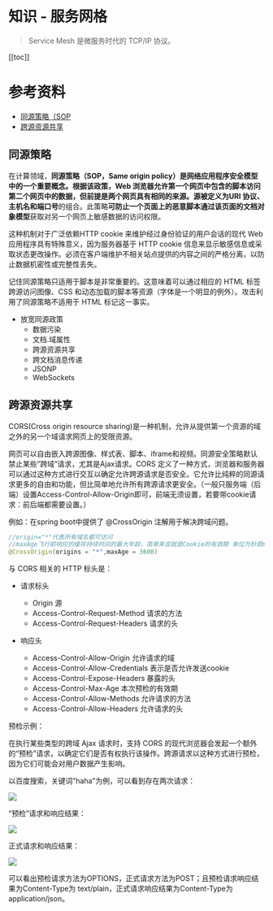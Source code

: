 # 知识 - 服务网格

> Service Mesh 是微服务时代的 TCP/IP 协议。

[[toc]]

# 参考资料

* [同源策略（SOP](https://en.wikipedia.org/wiki/Same-origin_policy)
* [跨源资源共享](https://en.wikipedia.org/wiki/Cross-origin_resource_sharing) 

## 同源策略

在计算领域，**同源策略（SOP，Same origin policy）**是网络应用程序安全模型中的一个重要概念。根据该政策，Web 浏览器允许第一个网页中包含的脚本访问第二个网页中的数据，但前提是两个网页具有相同的来源。源被定义为**URI 协议、主机名和端口号**的组合。此策略**可防止一个页面上的恶意脚本通过该页面的文档对象模型**获取对另一个网页上敏感数据的访问权限。

这种机制对于广泛依赖HTTP cookie 来维护经过身份验证的用户会话的现代 Web 应用程序具有特殊意义，因为服务器基于 HTTP cookie 信息来显示敏感信息或采取状态更改操作。必须在客户端维护不相关站点提供的内容之间的严格分离，以防止数据机密性或完整性丢失。

记住同源策略只适用于脚本是非常重要的。这意味着可以通过相应的 HTML 标签跨源访问图像、CSS 和动态加载的脚本等资源（字体是一个明显的例外）。攻击利用了同源策略不适用于 HTML 标记这一事实。

* 放宽同源政策
    * 数据污染
    * 文档.域属性
    * 跨源资源共享
    * 跨文档消息传递
    * JSONP
    * WebSockets

## 跨源资源共享

CORS(Cross origin resource sharing)是一种机制，允许从提供第一个资源的域之外的另一个域请求网页上的受限资源。

网页可以自由嵌入跨源图像、样式表、脚本、iframe和视频。同源安全策略默认禁止某些“跨域”请求，尤其是Ajax请求。CORS 定义了一种方式，浏览器和服务器可以通过这种方式进行交互以确定允许跨源请求是否安全。它允许比纯粹的同源请求更多的自由和功能，但比简单地允许所有跨源请求更安全。（一般只服务端（后端）设置Access-Control-Allow-Origin即可，前端无须设置，若要带cookie请求：前后端都需要设置。）

例如：在spring boot中提供了 @CrossOrigin 注解用于解决跨域问题。

```java
//origin="*"代表所有域名都可访问
//maxAge飞行前响应的缓存持续时间的最大年龄，简单来说就是Cookie的有效期 单位为秒若maxAge是负数,则代表为临时Cookie,不会被持久化,Cookie信息保存在浏览器内存中,浏览器关闭Cookie就消失
@CrossOrigin(origins = "*",maxAge = 3600)
```

与 CORS 相关的 HTTP 标头是：

* 请求标头
    * Origin                              源
    * Access-Control-Request-Method       请求的方法
    * Access-Control-Request-Headers      请求的头

* 响应头
    * Access-Control-Allow-Origin       允许请求的域
    * Access-Control-Allow-Credentials  表示是否允许发送cookie
    * Access-Control-Expose-Headers     暴露的头
    * Access-Control-Max-Age            本次预检的有效期
    * Access-Control-Allow-Methods      允许请求的方法
    * Access-Control-Allow-Headers      允许请求的头


预检示例：

在执行某些类型的跨域 Ajax 请求时，支持 CORS 的现代浏览器会发起一个额外的“预检”请求，以确定它们是否有权执行该操作。跨源请求以这种方式进行预检，因为它们可能会对用户数据产生影响。

以百度搜索，关键词"haha"为例，可以看到存在两次请求：

![](/_images/article/knowledge/百度搜索预检.png)

“预检”请求和响应结果：

![](/_images/article/knowledge/百度搜索预检请求与响应.png)

正式请求和响应结果：

![](/_images/article/knowledge/百度搜索正式请求与响应.png)

可以看出预检请求方法为OPTIONS，正式请求方法为POST；且预检请求响应结果为Content-Type为 text/plain，正式请求响应结果为Content-Type为 application/json。


